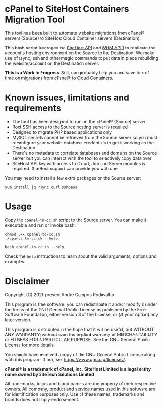 # cPanel to SiteHost Containers Migration Tool

This tool has been built to automate website migrations from cPanel® servers (Source) to SiteHost Cloud Container servers (Destination).

This bash script leverages the [SiteHost API](https://docs.sitehost.nz/api/v1.1/) and [WHM API 1](https://api.docs.cpanel.net/whm/introduction/) to replicate the account's hosting environment on the Source to the Destination. We make use of rsync, ssh and other magic commands to put data in place rebuilding the website/account on the Destination server.

**This is a Work in Progress.** Still, can probably help you and save lots of time on migrations from cPanel® to Cloud Containers.

# Known issues, limitations and requirements

- The tool has been designed to run on the cPanel® (Source) server
- Root SSH access to the Source hosting server is required
- Designed to migrate PHP based applications only
- MySQL secrets cannot be retrieved from the Source server so you must reconfigure your website database credentials to get it working on the Destination
- There's no metadata to correlate databases and domains on the Source server but you can interact with the tool to selectively copy data over
- SiteHost API key with access to Cloud, Job and Server modules is required. SiteHost support can provide you with one

You may need to install a few extra packages on the Source server:

```
yum install jq rsync curl sshpass
```

# Usage

Copy the `cpanel-to-cc.sh` script to the Source server. You can make it executable and run or invoke bash:

```
chmod u+x cpanel-to-cc.sh
./cpanel-to-cc.sh --help
```

```
bash cpanel-to-cc.sh --help
```

Check the `help` instructions to learn about the valid arguments, options and examples. 

# Disclaimer

Copyright (C) 2021-present Andre Campos Rodovalho.

This program is free software: you can redistribute it and/or modify it under the terms of the GNU General Public License as published by the Free Software Foundation, either version 3 of the License, or
(at your option) any later version.

This program is distributed in the hope that it will be useful, but WITHOUT ANY WARRANTY; without even the implied warranty of MERCHANTABILITY or FITNESS FOR A PARTICULAR PURPOSE.  See the GNU General Public License for more details.

You should have received a copy of the GNU General Public License along with this program. If not, see <https://www.gnu.org/licenses/>.

**cPanel® is a trademark of cPanel, Inc.**
**SiteHost Limited is a legal entity name owned by SiteTech Solutions Limited**

All trademarks, logos and brand names are the property of their respective owners. All company, product and service names used in this software are for identification purposes only. Use of these names, trademarks and brands does not imply endorsement.

